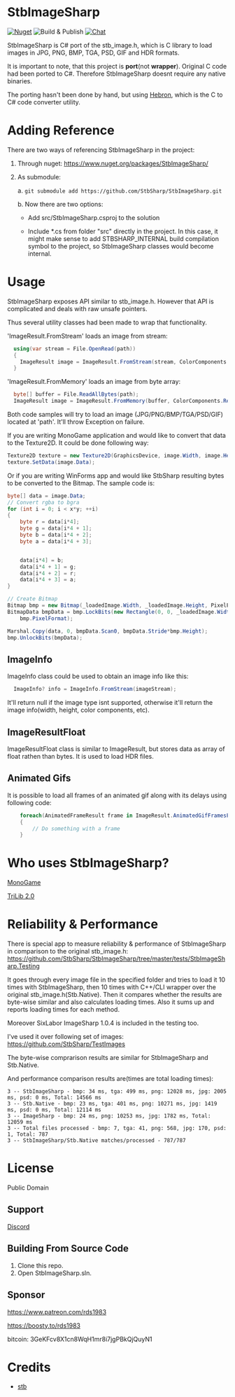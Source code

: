 # StbImageSharp
[![Nuget](https://img.shields.io/nuget/dt/StbImageSharp)](https://www.nuget.org/packages/StbImageSharp/)
![Build & Publish](https://github.com/StbSharp/StbImageSharp/workflows/Build%20&%20Publish/badge.svg)
[![Chat](https://img.shields.io/discord/628186029488340992.svg)](https://discord.gg/ZeHxhCY)

StbImageSharp is C# port of the stb_image.h, which is C library to load images in JPG, PNG, BMP, TGA, PSD, GIF and HDR formats.

It is important to note, that this project is **port**(not **wrapper**). Original C code had been ported to C#. Therefore StbImageSharp doesnt require any native binaries.

The porting hasn't been done by hand, but using [Hebron](https://github.com/rds1983/Hebron), which is the C to C# code converter utility.

# Adding Reference
There are two ways of referencing StbImageSharp in the project:
1. Through nuget: https://www.nuget.org/packages/StbImageSharp/
2. As submodule:
    
    a. `git submodule add https://github.com/StbSharp/StbImageSharp.git`
    
    b. Now there are two options:
       
      * Add src/StbImageSharp.csproj to the solution
       
      * Include *.cs from folder "src" directly in the project. In this case, it might make sense to add STBSHARP_INTERNAL build compilation symbol to the project, so StbImageSharp classes would become internal.
     
# Usage
StbImageSharp exposes API similar to stb_image.h. However that API is complicated and deals with raw unsafe pointers.

Thus several utility classes had been made to wrap that functionality.

'ImageResult.FromStream' loads an image from stream:
```c# 
  using(var stream = File.OpenRead(path))
  {
    ImageResult image = ImageResult.FromStream(stream, ColorComponents.RedGreenBlueAlpha);
  }
```

'ImageResult.FromMemory' loads an image from byte array:
```c# 
  byte[] buffer = File.ReadAllBytes(path);
  ImageResult image = ImageResult.FromMemory(buffer, ColorComponents.RedGreenBlueAlpha);
```

Both code samples will try to load an image (JPG/PNG/BMP/TGA/PSD/GIF) located at 'path'. It'll throw Exception on failure.

If you are writing MonoGame application and would like to convert that data to the Texture2D. It could be done following way:
```c#
Texture2D texture = new Texture2D(GraphicsDevice, image.Width, image.Height, false, SurfaceFormat.Color);
texture.SetData(image.Data);
```

Or if you are writing WinForms app and would like StbSharp resulting bytes to be converted to the Bitmap. The sample code is:
```c#
byte[] data = image.Data;
// Convert rgba to bgra
for (int i = 0; i < x*y; ++i)
{
	byte r = data[i*4];
	byte g = data[i*4 + 1];
	byte b = data[i*4 + 2];
	byte a = data[i*4 + 3];


	data[i*4] = b;
	data[i*4 + 1] = g;
	data[i*4 + 2] = r;
	data[i*4 + 3] = a;
}

// Create Bitmap
Bitmap bmp = new Bitmap(_loadedImage.Width, _loadedImage.Height, PixelFormat.Format32bppArgb);
BitmapData bmpData = bmp.LockBits(new Rectangle(0, 0, _loadedImage.Width, _loadedImage.Height), ImageLockMode.WriteOnly,
	bmp.PixelFormat);

Marshal.Copy(data, 0, bmpData.Scan0, bmpData.Stride*bmp.Height);
bmp.UnlockBits(bmpData);
```

## ImageInfo
ImageInfo class could be used to obtain an image info like this:
```c#
  ImageInfo? info = ImageInfo.FromStream(imageStream);
```
It'll return null if the image type isnt supported, otherwise it'll return the image info(width, height, color components, etc).

## ImageResultFloat
ImageResultFloat class is similar to ImageResult, but stores data as array of float rathen than bytes. It is used to load HDR files.

## Animated Gifs
It is possible to load all frames of an animated gif along with its delays using following code:
```c#
    foreach(AnimatedFrameResult frame in ImageResult.AnimatedGifFramesFromStream(stream))
    {
        // Do something with a frame
    }
```

# Who uses StbImageSharp?
[MonoGame](http://www.monogame.net/)

[TriLib 2.0](https://ricardoreis.net/?p=778)

# Reliability & Performance
There is special app to measure reliability & performance of StbImageSharp in comparison to the original stb_image.h: https://github.com/StbSharp/StbImageSharp/tree/master/tests/StbImageSharp.Testing

It goes through every image file in the specified folder and tries to load it 10 times with StbImageSharp, then 10 times with C++/CLI wrapper over the original stb_image.h(Stb.Native). Then it compares whether the results are byte-wise similar and also calculates loading times. Also it sums up and reports loading times for each method.

Moreover SixLabor ImageSharp 1.0.4 is included in the testing too.

I've used it over following set of images: https://github.com/StbSharp/TestImages

The byte-wise comprarison results are similar for StbImageSharp and Stb.Native.

And performance comparison results are(times are total loading times):
```
3 -- StbImageSharp - bmp: 34 ms, tga: 499 ms, png: 12028 ms, jpg: 2005 ms, psd: 0 ms, Total: 14566 ms
3 -- Stb.Native - bmp: 23 ms, tga: 401 ms, png: 10271 ms, jpg: 1419 ms, psd: 0 ms, Total: 12114 ms
3 -- ImageSharp - bmp: 24 ms, png: 10253 ms, jpg: 1782 ms, Total: 12059 ms
3 -- Total files processed - bmp: 7, tga: 41, png: 568, jpg: 170, psd: 1, Total: 787
3 -- StbImageSharp/Stb.Native matches/processed - 787/787
```

# License
Public Domain

## Support
[Discord](https://discord.gg/ZeHxhCY)

## Building From Source Code
1. Clone this repo.
2. Open StbImageSharp.sln.

## Sponsor
https://www.patreon.com/rds1983

https://boosty.to/rds1983

bitcoin: 3GeKFcv8X1cn8WqH1mr8i7jgPBkQjQuyN1

# Credits
* [stb](https://github.com/nothings/stb)
